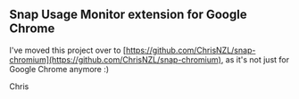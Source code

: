## Snap Usage Monitor extension for Google Chrome

I've moved this project over to [https://github.com/ChrisNZL/snap-chromium](https://github.com/ChrisNZL/snap-chromium), as it's not just for Google Chrome anymore :)

Chris
